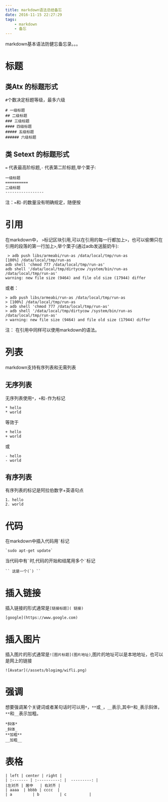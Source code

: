 ```yaml
---
title: markdown语法总结备忘
date: 2016-11-15 22:27:29
tags:
	- markdown
	- 备忘
---
```


markdown基本语法防健忘备忘录。。。

# 标题
## 类Atx 的标题形式
`#`个数决定标题等级，最多六级
```
# 一级标题
## 二级标题
### 三级标题
#### 四级标题
##### 五级标题
###### 六级标题
```

## 类 Setext 的标题形式
`=` 代表最高阶标题,`-` 代表第二阶标题,举个栗子:

```
一级标题
==========
二级标题
-----------------
```

注：`=`和`-`的数量没有明确规定，随便按

<!-- more -->

# 引用
在markdown中， `>`标记区块引用,可以在引用的每一行都加上`>`，也可以偷懒只在引用的段落的第一行加上`>`,举个栗子(通过adb发送脏奶牛):

```
 > adb push libs/armeabi/run-as /data/local/tmp/run-as
[100%] /data/local/tmp/run-as
adb shell 'chmod 777 /data/local/tmp/run-as'
adb shell '/data/local/tmp/dirtycow /system/bin/run-as /data/local/tmp/run-as'
warning: new file size (9464) and file old size (17944) differ
```

或者：

```
> adb push libs/armeabi/run-as /data/local/tmp/run-as
> [100%] /data/local/tmp/run-as
> adb shell 'chmod 777 /data/local/tmp/run-as'
> adb shell '/data/local/tmp/dirtycow /system/bin/run-as /data/local/tmp/run-as'
> warning: new file size (9464) and file old size (17944) differ
```

注： 在引用中同样可以使用markdown的语法。

# 列表
markdown支持有序列表和无需列表
## 无序列表
无序列表使用`*`，`+`和`-`作为标记
```
* hello
* world
```
等效于
```
+ hello
+ world
```
或
```
- hello
- world
```

## 有序列表
有序列表的标记是阿拉伯数字+英语句点
```
1. hello
2. world
```

# 代码
在markdown中插入代码用`` ` ``标记
```
`sudo apt-get update`
```
当代码中有`` ` ``时,代码的开始和结尾用多个`` ` ``标记
```
`` 这是一个(`) ``
```

# 插入链接
插入链接的形式通常是`[链接标题]( 链接)`
```
[google](https://www.google.com)
```

# 插入图片
插入图片的形式通常是`![图片标题](图片地址)`,图片的地址可以是本地地址，也可以是网上的链接
```
![Avatar](/assets/blogimg/wifli.png)
```

# 强调
想要强调某个关键词或者某句话时可以用`*`，`**`或`_`，`__`表示,其中`*`和`_`表示斜体，`**`和`__`表示加粗。
```
*斜体*
_斜体_
**加粗**
__加粗__
```

# 表格

```
| left | center | right |
| :------- | :----------: |  ---------: |
|左对齐 | 居中   | 右对齐 |
| aaaa  | bbbb | cccc  |
| a         | b         | c          |
```